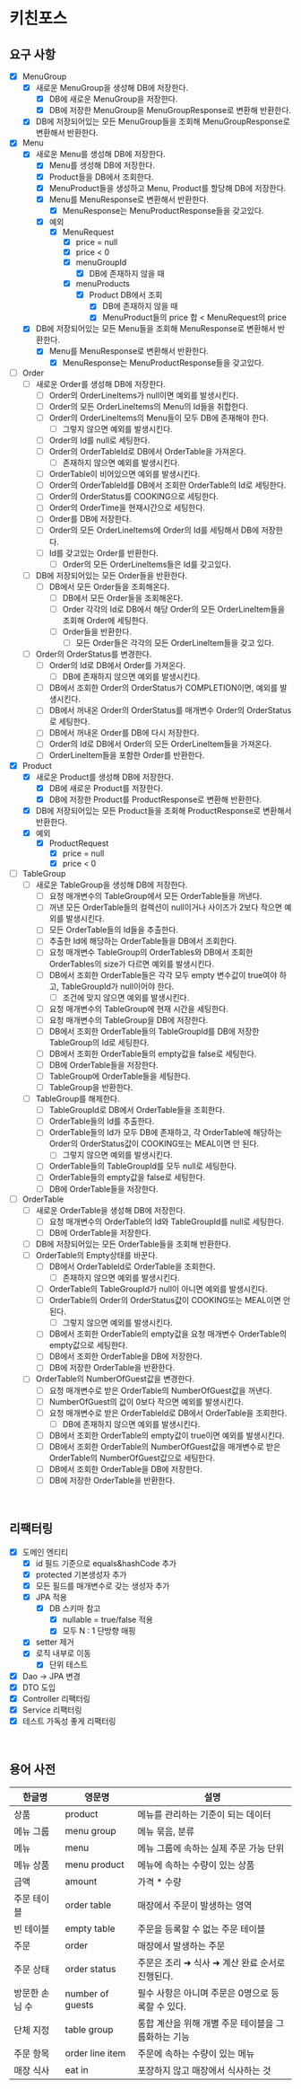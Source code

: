 # 키친포스

## 요구 사항

- [x] MenuGroup
  - [x] 새로운 MenuGroup을 생성해 DB에 저장한다.
    - [x] DB에 새로운 MenuGroup을 저장한다.
    - [x] DB에 저장한 MenuGroup을 MenuGroupResponse로 변환해 반환한다.
  - [x] DB에 저장되어있는 모든 MenuGroup들을 조회해 MenuGroupResponse로 변환해서 반환한다.
  
- [x] Menu
  - [x] 새로운 Menu를 생성해 DB에 저장한다.
    - [x] Menu를 생성해 DB에 저장한다.
    - [x] Product들을 DB에서 조회한다.
    - [x] MenuProduct들을 생성하고 Menu, Product를 할당해 DB에 저장한다.
    - [x] Menu를 MenuResponse로 변환해서 반환한다.
      - [x] MenuResponse는 MenuProductResponse들을 갖고있다.
    - [x] 예외
      - [x] MenuRequest
        - [x] price = null
        - [x] price < 0
        - [x] menuGroupId
          - [x] DB에 존재하지 않을 때
        - [x] menuProducts
          - [x] Product DB에서 조회
            - [x] DB에 존재하지 않을 때
            - [x] MenuProduct들의 price 합 < MenuRequest의 price
  - [x] DB에 저장되어있는 모든 Menu들을 조회해 MenuResponse로 변환해서 반환한다.
    - [x] Menu를 MenuResponse로 변환해서 반환한다.
      - [x] MenuResponse는 MenuProductResponse들을 갖고있다.

- [ ] Order
  - [ ] 새로운 Order를 생성해 DB에 저장한다.
    - [ ] Order의 OrderLineItems가 null이면 예외를 발생시킨다.
    - [ ] Order의 모든 OrderLineItems의 Menu의 Id들을 취합한다.
    - [ ] Order의 OrderLineItems의 Menu들이 모두 DB에 존재해야 한다.
      - [ ] 그렇지 않으면 예외를 발생시킨다.
    - [ ] Order의 Id를 null로 세팅한다.
    - [ ] Order의 OrderTableId로 DB에서 OrderTable을 가져온다.
      - [ ] 존재하지 않으면 예외를 발생시킨다.
    - [ ] OrderTable이 비어있으면 예외를 발생시킨다.
    - [ ] Order의 OrderTableId를 DB에서 조회한 OrderTable의 Id로 세팅한다.
    - [ ] Order의 OrderStatus를 COOKING으로 세팅한다.
    - [ ] Order의 OrderTime을 현재시간으로 세팅한다.
    - [ ] Order를 DB에 저장한다.
    - [ ] Order의 모든 OrderLineItems에 Order의 Id를 세팅해서 DB에 저장한다.
    - [ ] Id를 갖고있는 Order를 반환한다.
      - [ ] Order의 모든 OrderLineItems들은 Id를 갖고있다.
  - [ ] DB에 저장되어있는 모든 Order들을 반환한다.
    - [ ] DB에서 모든 Order들을 조회해온다.
      - [ ] DB에서 모든 Order들을 조회해온다.
      - [ ] Order 각각의 Id로 DB에서 해당 Order의 모든 OrderLineItem들을 조회해 Order에 세팅한다.
      - [ ] Order들을 반환한다.
        - [ ] 모든 Order들은 각각의 모든 OrderLineItem들을 갖고 있다.
  - [ ] Order의 OrderStatus를 변경한다.
    - [ ] Order의 Id로 DB에서 Order를 가져온다.
      - [ ] DB에 존재하지 않으면 예외를 발생시킨다.
    - [ ] DB에서 조회한 Order의 OrderStatus가 COMPLETION이면, 예외를 발생시킨다.
    - [ ] DB에서 꺼내온 Order의 OrderStatus를 매개변수 Order의 OrderStatus로 세팅한다.
    - [ ] DB에서 꺼내온 Order를 DB에 다시 저장한다.
    - [ ] Order의 Id로 DB에서 Order의 모든 OrderLineItem들을 가져온다.
    - [ ] OrderLineItem들을 포함한 Order를 반환한다.

- [x] Product
  - [x] 새로운 Product를 생성해 DB에 저장한다.
    - [x] DB에 새로운 Product를 저장한다.
    - [x] DB에 저장한 Product를 ProductResponse로 변환해 반환한다.
  - [x] DB에 저장되어있는 모든 Product들을 조회해 ProductResponse로 변환해서 반환한다.
  - [x] 예외
    - [x] ProductRequest
      - [x] price = null
      - [x] price < 0

- [ ] TableGroup
  - [ ] 새로운 TableGroup을 생성해 DB에 저장한다.
    - [ ] 요청 매개변수의 TableGroup에서 모든 OrderTable들을 꺼낸다.
    - [ ] 꺼낸 모든 OrderTable들의 컬렉션이 null이거나 사이즈가 2보다 작으면 예외를 발생시킨다.
    - [ ] 모든 OrderTable들의 Id들을 추출한다.
    - [ ] 추출한 Id에 해당하는 OrderTable들을 DB에서 조회한다.
    - [ ] 요청 매개변수 TableGroup의 OrderTables와 DB에서 조회한 OrderTables의 size가 다르면 예외를 발생시킨다.
    - [ ] DB에서 조회한 OrderTable들은 각각 모두 empty 변수값이 true여야 하고, TableGroupId가 null이어야 한다.
      - [ ] 조건에 맞지 않으면 예외를 발생시킨다.
    - [ ] 요청 매개변수의 TableGroup에 현재 시간을 세팅한다.
    - [ ] 요청 매개변수의 TableGroup을 DB에 저장한다.
    - [ ] DB에서 조회한 OrderTable들의 TableGroupId를 DB에 저장한 TableGroup의 Id로 세팅한다.
    - [ ] DB에서 조회한 OrderTable들의 empty값을 false로 세팅한다.
    - [ ] DB에 OrderTable들을 저장한다.
    - [ ] TableGroup에 OrderTable들을 세팅한다.
    - [ ] TableGroup을 반환한다.
  - [ ] TableGroup를 해제한다.
    - [ ] TableGroupId로 DB에서 OrderTable들을 조회한다.
    - [ ] OrderTable들의 Id를 추출한다.
    - [ ] OrderTable들의 Id가 모두 DB에 존재하고, 각 OrderTable에 해당하는 Order의 OrderStatus값이 COOKING또는 MEAL이면 안 된다.
      - [ ] 그렇지 않으면 예외를 발생시킨다.
    - [ ] OrderTable들의 TableGroupId를 모두 null로 세팅한다.
    - [ ] OrderTable들의 empty값을 false로 세팅한다.
    - [ ] DB에 OrderTable들을 저장한다.

- [ ] OrderTable
  - [ ] 새로운 OrderTable을 생성해 DB에 저장한다.
    - [ ] 요청 매개변수의 OrderTable의 Id와 TableGroupId를 null로 세팅한다.
    - [ ] DB에 OrderTable을 저장한다.
  - [ ] DB에 저장되어있는 모든 OrderTable들을 조회해 반환한다.
  - [ ] OrderTable의 Empty상태를 바꾼다.
    - [ ] DB에서 OrderTableId로 OrderTable을 조회한다.
      - [ ] 존재하지 않으면 예외를 발생시킨다.
    - [ ] OrderTable의 TableGroupId가 null이 아니면 예외를 발생시킨다.
    - [ ] OrderTable의 Order의 OrderStatus값이 COOKING또는 MEAL이면 안 된다.
      - [ ] 그렇지 않으면 예외를 발생시킨다.
    - [ ] DB에서 조회한 OrderTable의 empty값을 요청 매개변수 OrderTable의 empty값으로 세팅한다.
    - [ ] DB에서 조회한 OrderTable을 DB에 저장한다.
    - [ ] DB에 저장한 OrderTable을 반환한다.
  - [ ] OrderTable의 NumberOfGuest값을 변경한다.
    - [ ] 요청 매개변수로 받은 OrderTable의 NumberOfGuest값을 꺼낸다.
    - [ ] NumberOfGuest의 값이 0보다 작으면 예외를 발생시킨다.
    - [ ] 요청 매개변수로 받은 OrderTableId로 DB에서 OrderTable을 조회한다.
      - [ ] DB에 존재하지 않으면 예외를 발생시킨다.
    - [ ] DB에서 조회한 OrderTable의 empty값이 true이면 예외를 발생시킨다.
    - [ ] DB에서 조회한 OrderTable의 NumberOfGuest값을 매개변수로 받은 OrderTable의 NumberOfGuest값으로 세팅한다.
    - [ ] DB에서 조회한 OrderTable을 DB에 저장한다.
    - [ ] DB에 저장한 OrderTable을 반환한다.

<br/>

## 리팩터링

- [x] 도메인 엔티티
  - [x] id 필드 기준으로 equals&hashCode 추가
  - [x] protected 기본생성자 추가
  - [x] 모든 필드를 매개변수로 갖는 생성자 추가
  - [x] JPA 적용
    - [x] DB 스키마 참고
      - [x] nullable = true/false 적용
      - [x] 모두 N : 1 단방향 매핑
  - [x] setter 제거
  - [x] 로직 내부로 이동
    - [x] 단위 테스트
- [x] Dao -> JPA 변경
- [x] DTO 도입
- [x] Controller 리팩터링
- [x] Service 리팩터링
- [x] 테스트 가독성 좋게 리팩터링

<br/>

## 용어 사전

| 한글명 | 영문명 | 설명 |
| --- | --- | --- |
| 상품 | product | 메뉴를 관리하는 기준이 되는 데이터 |
| 메뉴 그룹 | menu group | 메뉴 묶음, 분류 |
| 메뉴 | menu | 메뉴 그룹에 속하는 실제 주문 가능 단위 |
| 메뉴 상품 | menu product | 메뉴에 속하는 수량이 있는 상품 |
| 금액 | amount | 가격 * 수량 |
| 주문 테이블 | order table | 매장에서 주문이 발생하는 영역 |
| 빈 테이블 | empty table | 주문을 등록할 수 없는 주문 테이블 |
| 주문 | order | 매장에서 발생하는 주문 |
| 주문 상태 | order status | 주문은 조리 ➜ 식사 ➜ 계산 완료 순서로 진행된다. |
| 방문한 손님 수 | number of guests | 필수 사항은 아니며 주문은 0명으로 등록할 수 있다. |
| 단체 지정 | table group | 통합 계산을 위해 개별 주문 테이블을 그룹화하는 기능 |
| 주문 항목 | order line item | 주문에 속하는 수량이 있는 메뉴 |
| 매장 식사 | eat in | 포장하지 않고 매장에서 식사하는 것 |
